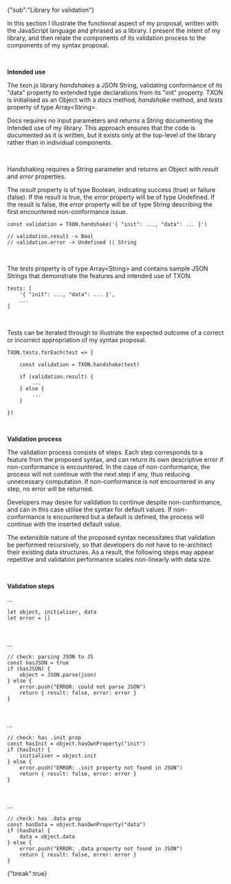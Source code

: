 {"sub":"Library for validation"}

In this section I illustrate the functional aspect of my proposal, written with the JavaScript language and phrased as a library. I present the intent of my library, and then relate the components of its validation process to the components of my syntax proposal.

<br>

**Intended use**

The txon.js library *handshakes* a JSON String, validating conformance of its "data" property to extended type declarations from its "init" property. TXON is initialised as an Object with a *docs* method, *handshake* method, and *tests* property of type Array\<String>.

Docs requires no input parameters and returns a String documenting the intended use of my library. This approach ensures that the code is documented as it is written, but it exists only at the top-level of the library rather than in individual components.

<br>

Handshaking requires a String parameter and returns an Object with *result* and *error* properties.

The *result* property is of type Boolean, indicating success (true) or failure (false). If the result is true, the *error* property will be of type Undefined. If the result is false, the *error* property will be of type String describing the first encountered non-conformance issue.

```
const validation = TXON.handshake('{ "init": ..., "data": ... }')

// validation.result -> Bool
// validation.error -> Undefined || String
```

<br>

The *tests* property is of type Array\<String> and contains sample JSON Strings that demonstrate the features and intended use of TXON.

```
tests: [
    '{ "init": ..., "data": ... }',
    ...
]
```

<br>

Tests can be iterated through to illustrate the expected outcome of a correct or incorrect appropriation of my syntax proposal.

```
TXON.tests.forEach(test => {
    
    const validation = TXON.handshake(test)

    if (validation.result) {
        ...
    } else {
        ...
    }
    
})
```

<br>

**Validation process**

The validation process consists of steps. Each step corresponds to a feature from the proposed syntax, and can return its own descriptive error if non-conformance is encountered. In the case of non-conformance, the process will not continue with the next step if any, thus reducing unnecessary computation. If non-conformance is not encountered in any step, no error will be returned.

Developers may desire for validation to continue despite non-conformance, and can in this case utilise the syntax for default values. If non-conformance is encountered but a default is defined, the process will continue with the inserted default value.

The extensible nature of the proposed syntax necessitates that validation be performed recursively, so that developers do not have to re-architect their existing data structures. As a result, the following steps may appear repetitive and validation performance scales non-linearly with data size.

<br>

**Validation steps**

...

```
let object, initialiser, data
let error = []
```

<br>

...

```
// check: parsing JSON to JS
const hasJSON = true
if (hasJSON) {
    object = JSON.parse(json)
} else {
    error.push("ERROR: could not parse JSON")
    return { result: false, error: error }
}
```

<br>

...

```
// check: has .init prop
const hasInit = object.hasOwnProperty("init")
if (hasInit) {
    initialiser = object.init
} else {
    error.push("ERROR: .init property not found in JSON")
    return { result: false, error: error }
}
```

<br>

...

```
// check: has .data prop
const hasData = object.hasOwnProperty("data")
if (hasData) {
    data = object.data
} else {
    error.push("ERROR: .data property not found in JSON")
    return { result: false, error: error }
}
```

{"break":true}
